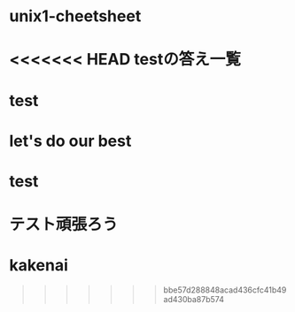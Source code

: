 # unix1-cheetsheet
<<<<<<< HEAD
testの答え一覧
=======
# test
# let's do our best
# test
# テスト頑張ろう
# kakenai
>>>>>>> bbe57d288848acad436cfc41b49ad430ba87b574
